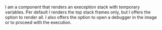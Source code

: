 I am a component that renders an exeception stack with temporary variables. Per default I renders the top stack frames only, but I offers the option to render all. I also offers the option to open a debugger in the image or to proceed with the execution.